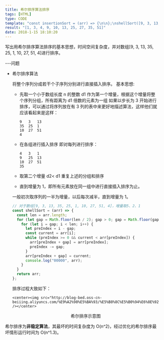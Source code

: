 ```yaml
---
title: 希尔排序算法排序
tags: [HTML]
type: CODE
template: "const insertionSort = (arr) => {\n\n};\nshellSort([9, 3, 13, 35, 25, 1, 10, 27, 51, 4])"
result: "[1, 3, 4, 9, 10, 13, 25, 27, 35, 51]"
date: 2018-1-15 18:10:20
---
```


写出用希尔排序算法排序的基本思想，时间空间复杂度，并对数组[9, 3, 13, 35, 25, 1, 10, 27, 51, 4]进行排序。

---问题

- 希尔排序算法

  将整个序列分成若干个子序列分别进行直接插入排序。
  基本思想:

  - 先取一个小于数组长度 n 的整数 d1 作为第一个增量，根据这个增量将整个序列分组，所有距离为 d1 倍数的元素为一组
    如果以步长为 3 开始进行排序，可以通过将序列放在有 3 列的表中来更好地描述算法，这样他们就应该看起来是这样：

    ```
    9   3   13
    35  25  1
    10  27  51
    4
    ```

  - 在各组进行插入排序
    即对每列进行排序：
    ```
    4   3   1
    9   25  13
    10  27  51
    35
    ```
  - 取第二个增量 d2\< d1 重复上述的分组和排序
  - 直到增量为 1，即所有元素放在同一组中进行直接插入排序为止。

  一般初次取序列的一半为增量，以后每次减半，直到增量为 1。

  ```js
  // 对于数组[9, 3, 13, 35, 25, 1, 10, 27, 51, 4]，增量取5、2、1
  const shellSort = (arr) => {
    const len = arr.length;
    for (let gap = Math.floor(len / 2); gap > 0; gap = Math.floor(gap / 2)) {
      for (let i = gap; i < len; i++) {
        let preIndex = i - gap;
        const current = arr[i];
        while (preIndex >= 0 && current < arr[preIndex]) {
          arr[preIndex + gap] = arr[preIndex];
          preIndex -= gap;
        }
        arr[preIndex + gap] = current;
        console.log("00000", arr);
      }
    }
    return arr;
  };
  ```

  排序过程大致如下：

      <center><img src="http://blog-bed.oss-cn-beiiing.aliyuncs.com/%E9%A2%98%E5%BA%93/%E5%B8%8C%E5%B0%94%E6%8E%92%E5%BA%8F.png" /></center>

    <center>希尔排序示意图</center>

希尔排序为**非稳定算法**，其最坏的时间复杂度为 O(n^2)，经过优化的希尔排序最坏情形运行时间为 O(n^1.3)。
